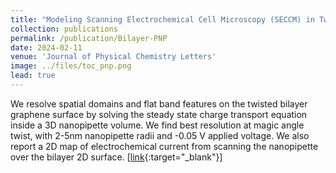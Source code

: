 ```yaml
---
title: "Modeling Scanning Electrochemical Cell Microscopy (SECCM) in Twisted Bilayer Graphene"
collection: publications
permalink: /publication/Bilayer-PNP
date: 2024-02-11
venue: 'Journal of Physical Chemistry Letters'
image: ../files/toc_pnp.png
lead: true
---
```

We resolve spatial domains and flat band features on the twisted bilayer graphene surface by solving the steady state charge transport equation inside a 3D nanopipette volume. We find best resolution at magic angle twist, with 2-5nm nanopipette radii and -0.05 V applied voltage. We also report a 2D map of electrochemical current from scanning the nanopipette over the bilayer 2D surface. \[[link](https://pubs.acs.org/doi/full/10.1021/acs.jpclett.4c01002){:target="_blank"}\]

